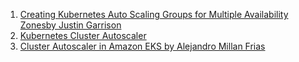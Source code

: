 
1. [Creating Kubernetes Auto Scaling Groups for Multiple Availability Zonesby Justin Garrison](https://aws.amazon.com/blogs/containers/amazon-eks-cluster-multi-zone-auto-scaling-groups/)
1. [Kubernetes Cluster Autoscaler](https://aws.github.io/aws-eks-best-practices/cluster-autoscaling/)
1. [Cluster Autoscaler in Amazon EKS by Alejandro Millan Frias](https://medium.com/@alejandro.millan.frias/cluster-autoscaler-in-amazon-eks-d9f787176519)